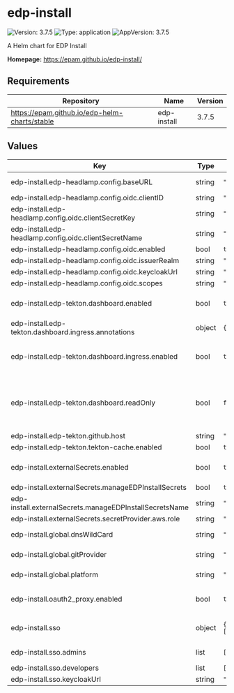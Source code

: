 # edp-install

![Version: 3.7.5](https://img.shields.io/badge/Version-3.7.5-informational?style=flat-square) ![Type: application](https://img.shields.io/badge/Type-application-informational?style=flat-square) ![AppVersion: 3.7.5](https://img.shields.io/badge/AppVersion-3.7.5-informational?style=flat-square)

A Helm chart for EDP Install

**Homepage:** <https://epam.github.io/edp-install/>

## Requirements

| Repository | Name | Version |
|------------|------|---------|
| https://epam.github.io/edp-helm-charts/stable | edp-install | 3.7.5 |

## Values

| Key | Type | Default | Description |
|-----|------|---------|-------------|
| edp-install.edp-headlamp.config.baseURL | string | `""` | base url path at which headlamp should run |
| edp-install.edp-headlamp.config.oidc.clientID | string | `"shared"` | OIDC client ID |
| edp-install.edp-headlamp.config.oidc.clientSecretKey | string | `"clientSecret"` | OIDC client secret key |
| edp-install.edp-headlamp.config.oidc.clientSecretName | string | `"keycloak-client-headlamp-secret"` | OIDC client secret name |
| edp-install.edp-headlamp.config.oidc.enabled | bool | `true` |  |
| edp-install.edp-headlamp.config.oidc.issuerRealm | string | `""` | OIDC issuer realm |
| edp-install.edp-headlamp.config.oidc.keycloakUrl | string | `"https://keycloak.example.com"` | Keycloak URL |
| edp-install.edp-headlamp.config.oidc.scopes | string | `""` | OIDC scopes to be used |
| edp-install.edp-tekton.dashboard.enabled | bool | `true` | https://epam.github.io/edp-install/operator-guide/oauth2-proxy/ |
| edp-install.edp-tekton.dashboard.ingress.annotations | object | `{}` | Annotations for Ingress resource |
| edp-install.edp-tekton.dashboard.ingress.enabled | bool | `true` | Deploy EDP Dashboard ingress as a part of pipeline library when true. Default: true |
| edp-install.edp-tekton.dashboard.readOnly | bool | `false` | Define mode for Tekton Dashboard. Enable/disaable capability to create/modify/remove Tekton objects via Tekton Dashboard. Default: false. |
| edp-install.edp-tekton.github.host | string | `"github.com"` |  |
| edp-install.edp-tekton.tekton-cache.enabled | bool | `true` |  |
| edp-install.externalSecrets.enabled | bool | `true` | Configure External Secrets for EDP platform. Deploy SecretStore. Default: false |
| edp-install.externalSecrets.manageEDPInstallSecrets | bool | `true` |  |
| edp-install.externalSecrets.manageEDPInstallSecretsName | string | `"/edp/deploy-secrets"` |  |
| edp-install.externalSecrets.secretProvider.aws.role | string | `"arn:aws:iam::012345678910:role/AWSIRSA_Shared_ExternalSecretOperatorAccess"` |  |
| edp-install.global.dnsWildCard | string | `"example.com"` | a cluster DNS wildcard name |
| edp-install.global.gitProvider | string | `"github"` | Can be gerrit, github or gitlab. By default: github |
| edp-install.global.platform | string | `"kubernetes"` | platform type that can be "kubernetes" or "openshift" |
| edp-install.oauth2_proxy.enabled | bool | `true` | Install oauth2-proxy as a part of EDP deployment. Default: false |
| edp-install.sso | object | `{"admins":["john@example.com","mike@example.com"],"developers":["john@example.com","mike@example.com"],"enabled":true,"keycloakUrl":"https://keycloak.example.com"}` | Enable SSO for EDP oauth2-proxy. Default: false |
| edp-install.sso.admins | list | `["john@example.com","mike@example.com"]` | Administrators of EDP tenant |
| edp-install.sso.developers | list | `["john@example.com","mike@example.com"]` | Developers of EDP tenant |
| edp-install.sso.keycloakUrl | string | `"https://keycloak.example.com"` | Keycloak URL |

